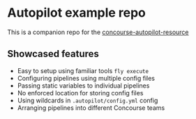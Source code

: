 # Autopilot example repo

This is a companion repo for the [concourse-autopilot-resource](https://github.com/efejjota/concourse-autopilot)

## Showcased features
- Easy to setup using familiar tools `fly execute`
- Configuring pipelines using multiple config files
- Passing static variables to individual pipelines
- No enforced location for storing config files
- Using wildcards in `.autopilot/config.yml` config
- Arranging pipelines into different Concourse teams
